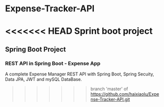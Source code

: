 # Expense-Tracker-API
<<<<<<< HEAD
Sprint boot project 
=======
## Spring Boot Project
### REST API in Spring Boot - Expense App

A complete Expense Manager REST API with Spring Boot, Spring Secuity, Data JPA, JWT and mySQL DataBase. 
>>>>>>> branch 'master' of https://github.com/haixiaolu/Expense-Tracker-API.git

